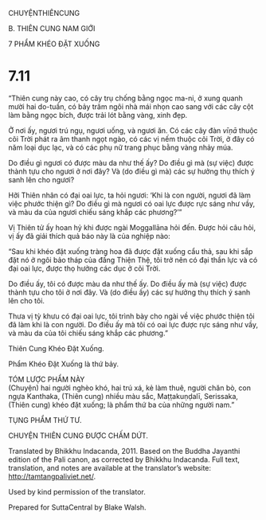 CHUYỆNTHIÊNCUNG

B. THIÊN CUNG NAM GIỚI

7 PHẨM KHÉO ĐẶT XUỐNG

# 7.11

“Thiên cung này cao, có cây trụ chống bằng ngọc ma-ni, ở xung quanh mười hai do-tuần, có bảy trăm ngôi nhà mái nhọn cao sang với các cây cột làm bằng ngọc bích, được trải lót bằng vàng, xinh đẹp.

Ở nơi ấy, ngươi trú ngụ, ngươi uống, và ngươi ăn. Có các cây đàn _vīṇā_ thuộc cõi Trời phát ra âm thanh ngọt ngào, có các vị nếm thuộc cõi Trời, ở đây có năm loại dục lạc, và có các phụ nữ trang phục bằng vàng nhảy múa.

Do điều gì ngươi có được màu da như thế ấy? Do điều gì mà (sự việc) được thành tựu cho ngươi ở nơi đây? Và (do điều gì mà) các sự hưởng thụ thích ý sanh lên cho ngươi?

Hỡi Thiên nhân có đại oai lực, ta hỏi ngươi: ‘Khi là con người, ngươi đã làm việc phước thiện gì? Do điều gì mà ngươi có oai lực được rực sáng như vầy, và màu da của ngươi chiếu sáng khắp các phương?’”

Vị Thiên tử ấy hoan hỷ khi được ngài Moggallāna hỏi đến. Ðược hỏi câu hỏi, vị ấy đã giải thích quả báo này là của nghiệp nào:

“Sau khi khéo đặt xuống tràng hoa đã được đặt xuống cẩu thả, sau khi sắp đặt nó ở ngôi bảo tháp của đấng Thiện Thệ, tôi trở nên có đại thần lực và có đại oai lực, được thọ hưởng các dục ở cõi Trời.

Do điều ấy, tôi có được màu da như thế ấy. Do điều ấy mà (sự việc) được thành tựu cho tôi ở nơi đây. Và (do điều ấy) các sự hưởng thụ thích ý sanh lên cho tôi.

Thưa vị tỳ khưu có đại oai lực, tôi trình bày cho ngài về việc phước thiện tôi đã làm khi là con người. Do điều ấy mà tôi có oai lực được rực sáng như vầy, và màu da của tôi chiếu sáng khắp các phương.”

Thiên Cung Khéo Đặt Xuống.

Phẩm Khéo Đặt Xuống là thứ bảy.

TÓM LƯỢC PHẨM NÀY  
(Chuyện) hai người nghèo khó, hai trú xá, kẻ làm thuê, người chăn bò, con ngựa Kanthaka, (Thiên cung) nhiều màu sắc, Maṭṭakuṇḍalī, Serissaka, (Thiên cung) khéo đặt xuống; là phẩm thứ ba của những người nam.”

TỤNG PHẨM THỨ TƯ.

CHUYỆN THIÊN CUNG ĐƯỢC CHẤM DỨT.

Translated by Bhikkhu Indacanda, 2011. Based on the Buddha Jayanthi edition of the Pali canon, as corrected by Bhikkhu Indacanda. Full text, translation, and notes are available at the translator’s website: http://tamtangpaliviet.net/.

Used by kind permission of the translator.

Prepared for SuttaCentral by Blake Walsh.